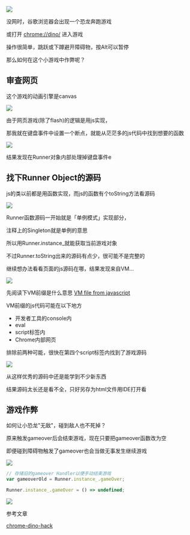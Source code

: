 <img src="/img/chrome-game-cheat/cover.png">

没网时，谷歌浏览器会出现一个恐龙奔跑游戏

或打开 [chrome://dino/](chrome://dino/) 进入游戏

操作很简单，跳跃或下蹲避开障碍物，按Alt可以暂停

那么如何在这个小游戏中作弊呢？

## 审查网页

这个游戏的动画引擎是canvas

<img src="/img/chrome-game-cheat/canvas.png">

由于网页游戏(除了flash)的逻辑是用js实现，

那我就在键盘事件中设置一个断点，就能从茫茫多的js代码中找到想要的函数

<img src="/img/chrome-game-cheat/inspect.gif">

结果发现在Runner对象内部处理掉键盘事件e

## 找下Runner Object的源码

js的类以前都是用函数实现，而js的函数有个toString方法看源码

<img src="/img/chrome-game-cheat/runner-tostring.png">

Runner函数源码一开始就是「单例模式」实现部分，

注释上的Singleton就是单例的意思

所以用Runner.instance_就能获取当前游戏对象

不过Runner.toString出来的源码有点少，很可能不是完整的

继续想办法看看页面的js源码在哪，结果发现来自VM...

<img src="/img/chrome-game-cheat/VM.png">

先阅读下VM前缀是什么意思 [VM file from javascript](https://stackoverflow.com/questions/17367560/chrome-development-tool-vm-file-from-javascript)

VM前缀的js代码可能在以下地方

- 开发者工具的console内
- eval
- script标签内
- Chrome内部网页

排除前两种可能，很快在第四个script标签内找到了游戏源码

<img src="/img/chrome-game-cheat/source.png">

从这样优秀的源码中还是能学到不少新东西

结果源码太长还是看不全，只好另存为html文件用IDE打开看

## 游戏作弊

如何让小恐龙"无敌"，碰到敌人也不死掉？

原来触发gameover后会结束游戏，现在只要把gameover函数改为空

即便碰到障碍物触发了gameover也会当做无事发生继续游戏

<img src="/img/chrome-game-cheat/gameover.png">

```javascript
// 存储旧的gameover Handler以便手动结束游戏
var gameoverOld = Runner.instance_.gameOver;

Runner.instance_.gameOver = () => undefined;
```

<img src="/img/chrome-game-cheat/cheat.gif">

参考文章

[chrome-dino-hack](https://mathewsachin.github.io/blog/2016/11/05/chrome-dino-hack.html)
